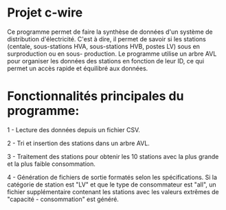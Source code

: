 # Projet c-wire

Ce programme permet de faire la synthèse de données d'un système de distribution d'électricité.
C'est à dire, il permet de savoir si les stations (centale, sous-stations HVA, sous-stations HVB, postes LV) sous en surproduction
ou en sous- production.
Le programme utilise un arbre AVL pour organiser les données des stations en fonction de leur ID, ce qui permet un accès rapide et équilibré aux données.

# Fonctionnalités principales du programme:

1 - Lecture des données depuis un fichier CSV.

2 - Tri et insertion des stations dans un arbre AVL.

3 - Traitement des stations pour obtenir les 10 stations avec la plus grande et la plus faible consommation.

4 - Génération de fichiers de sortie formatés selon les spécifications.
Si la catégorie de station est "LV" et que le type de consommateur est "all", un fichier supplémentaire contenant les stations avec les valeurs extrêmes de "capacité - consommation" est généré.



